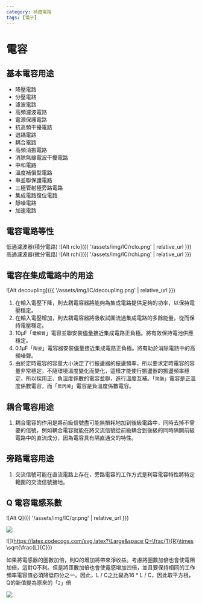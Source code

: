 ```yaml
---
category: 積體電路
tags: [電子]
---
```


# 電容

## 基本電容用途
 * 降壓電路
 * 分壓電路
 * 濾波電路
 * 高頻濾波電路
 * 電源保護電路
 * 抗高頻干擾電路
 * 退耦電路
 * 耦合電路
 * 高頻消振電路
 * 消除無線電波干擾電路
 * 中和電路
 * 溫度補償型電路
 * 串並聯保護電路
 * 三極管射極旁路電路
 * 集成電路復位電路
 * 靜噪電路
 * 加速電路

## 電容電路等性
低通濾波器(積分電路)
![Alt rclo]({{ '/assets/img/IC/rclo.png' | relative_url }})
高通濾波器(微分電路)
![Alt rchi]({{ '/assets/img/IC/rchi.png' | relative_url }})

## 電容在集成電路中的用途
 
![Alt decoupling]({{ '/assets/img/IC/decoupling.png' | relative_url }})
1. 在輸入電壓下降，則去耦電容器將能夠為集成電路提供足夠的功率，以保持電壓穩定。 
2. 在輸入電壓增加，則去耦電容器將吸收試圖流過集成電路的多餘能量，從而保持電壓穩定。
3. 10μF「`電解質`」電容並聯安裝儘量接近集成電路正負極。將有效保持電池供應穩定。
4. 0.1μF「`陶瓷`」電容器安裝儘量接近集成電路正負極。將有助於消除電路中的高頻噪聲。
5. 由於定時電容的容量大小決定了行振盪器的振盪頻率，所以要求定時電容的容量非常穩定，不隨環境溫度變化而變化，這樣才能使行振盪器的振盪頻率穩定，所以採用正、負溫度係數的電容並聯，進行溫度互補。「`聚酯`」電容是正溫度係數電容，而「`聚丙烯`」電容是負溫度係數電容。

## 耦合電容用途
1. 耦合電容的作用是將前級信號盡可能無損耗地加到後級電路中，同時去掉不需要的信號，例如耦合電容就能在將交流信號從前級耦合到後級的同時隔開前級電路中的直流成分，因為電容具有隔直通交的特性。

## 旁路電容用途
1. 交流信號可能在直流電路上存在，旁路電容的工作方式是利容電容特性將特定範圍的交流信號接地。

## Q 電容電感系數
![Alt Q]({{ '/assets/img/IC/qr.png' | relative_url }})

![](https://latex.codecogs.com/svg.latex?\Large&space;Q=\dfrac{f_0}{f_2-f_1})


![](https://latex.codecogs.com/svg.latex?\Large&space;Q=\frac{1}{R}\times \sqrt{\frac{L}{C}})

  
如果將電感器的圈數加倍，則Q的增加將帶來淨收益。考慮將圈數加倍也會使電阻加倍，這對Q不利。但是將匝數加倍也會使電感增加四倍，並且要保持相同的工作頻率電容值必須降低四分之一。因此，L / C之比變為16 * L / C，因此取平方根，Q的新值變為原來的「`2`」倍

![](https://latex.codecogs.com/svg.latex?\Large&space;Q=\frac{4}{2\times{R}}\times\sqrt{\frac{L}{C}})



